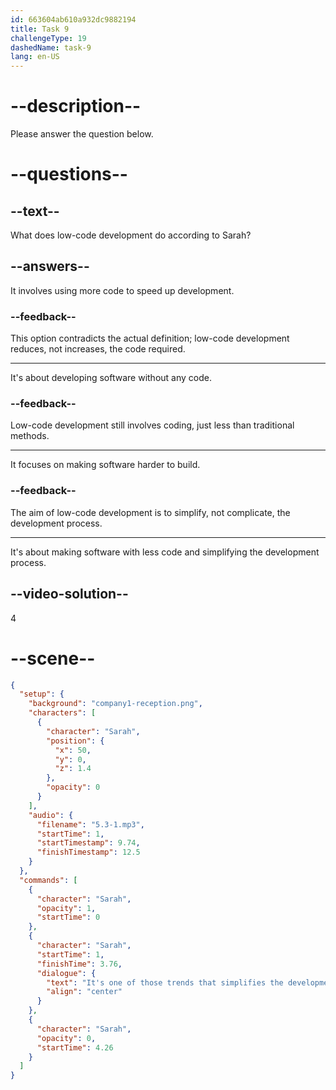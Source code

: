 ```yaml
---
id: 663604ab610a932dc9882194
title: Task 9
challengeType: 19
dashedName: task-9
lang: en-US
---
```


<!-- (Audio) Sarah: It's one of those trends that simplifies the development process. -->

# --description--

Please answer the question below.

# --questions--

## --text--

What does low-code development do according to Sarah?

## --answers--

It involves using more code to speed up development.

### --feedback--

This option contradicts the actual definition; low-code development reduces, not increases, the code required.

---

It's about developing software without any code.

### --feedback--

Low-code development still involves coding, just less than traditional methods.

---

It focuses on making software harder to build.

### --feedback--

The aim of low-code development is to simplify, not complicate, the development process.

---

It's about making software with less code and simplifying the development process.

## --video-solution--

4

# --scene--

```json
{
  "setup": {
    "background": "company1-reception.png",
    "characters": [
      {
        "character": "Sarah",
        "position": {
          "x": 50,
          "y": 0,
          "z": 1.4
        },
        "opacity": 0
      }
    ],
    "audio": {
      "filename": "5.3-1.mp3",
      "startTime": 1,
      "startTimestamp": 9.74,
      "finishTimestamp": 12.5
    }
  },
  "commands": [
    {
      "character": "Sarah",
      "opacity": 1,
      "startTime": 0
    },
    {
      "character": "Sarah",
      "startTime": 1,
      "finishTime": 3.76,
      "dialogue": {
        "text": "It's one of those trends that simplifies the development process.",
        "align": "center"
      }
    },
    {
      "character": "Sarah",
      "opacity": 0,
      "startTime": 4.26
    }
  ]
}
```
